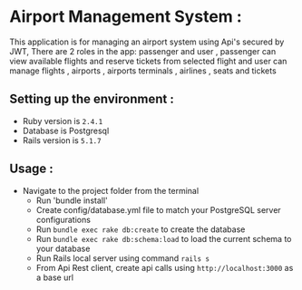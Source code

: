 # Airport Management System :

This application is for managing an airport system using Api's secured by JWT, There are 2 roles in the app: passenger and user , passenger can view available flights and reserve tickets from selected flight and user can manage flights , airports , airports terminals , airlines , seats and tickets

## Setting up the environment :

- Ruby version is `2.4.1`
- Database is Postgresql
- Rails version is `5.1.7`

## Usage :
- Navigate to the project folder from the terminal
  - Run 'bundle install'
  - Create config/database.yml file to match your PostgreSQL server configurations
  - Run `bundle exec rake db:create` to create the database
  - Run `bundle exec rake db:schema:load` to load the current schema to your database
  - Run Rails local server using command `rails s`
  - From Api Rest client, create api calls using `http://localhost:3000` as a base url 
